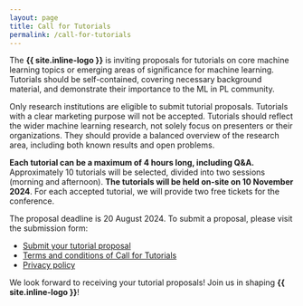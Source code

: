 ```yaml
---
layout: page
title: Call for Tutorials
permalink: /call-for-tutorials
---
```



The **{{ site.inline-logo }}** is inviting proposals for tutorials on core machine learning topics or emerging areas of significance for machine learning. Tutorials should be self-contained, covering necessary background material, and demonstrate their importance to the ML in PL community.

Only research institutions are eligible to submit tutorial proposals. Tutorials with a clear marketing purpose will not be accepted. Tutorials should reflect the wider machine learning research, not solely focus on presenters or their organizations. They should provide a balanced overview of the research area, including both known results and open problems.

**Each tutorial can be a maximum of 4 hours long, including Q&A.** Approximately 10 tutorials will be selected, divided into two sessions (morning and afternoon). **The tutorials will be held on-site on 10 November 2024**. For each accepted tutorial, we will provide two free tickets for the conference.

The proposal deadline is 20 August 2024. To submit a proposal, please visit the submission form:

<ul class="list-inline banner-social-buttons">
    <li>
        <a href="https://mlinpl2024tutorials.paperform.co/" class="btn btn-default btn-lg"><i class="fa-solid fa-list"></i> Submit your tutorial proposal</a>
    </li>
    <li>
        <a href="{{ "./tutorials-terms-and-conditions" | relative_url }}" class="btn btn-default"><i class="fa-solid fa-file-lines"></i> Terms and conditions of Call for Tutorials</a>
    </li>
    <li>
        <a href="{{ "./privacy-policy" | relative_url }}" class="btn btn-default"><i class="fa-solid fa-file-lines"></i> Privacy policy</a>
    </li>
</ul>

We look forward to receiving your tutorial proposals!
Join us in shaping **{{ site.inline-logo }}**!
